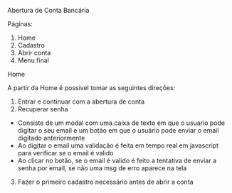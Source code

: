 Abertura de Conta Bancária

Páginas:
1) Home
2) Cadastro
3) Abrir conta
4) Menu final


Home

A partir da Home é possível tomar as seguintes direções:
1) Entrar e continuar com a abertura de conta
2) Recuperar senha 
- Consiste de um modal com uma caixa de texto em que o usuario pode digitar o seu email e um botão em que o usuário pode enviar o email digitado anteriormente
- Ao digitar o email uma validação é feita em tempo real em javascript para verificar se o email é valido
- Ao clicar no botão, se o email é valido é feito a tentativa de enviar a senha por email, se não uma msg de erro aparece na tela
3) Fazer o primeiro cadastro necessário antes de abrir a conta

